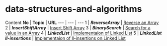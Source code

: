 # data-structures-and-algorithms

Content
**No** | **Topic** | **URL**
--- | --- | ---
1   | *__ReverseArray__* | [Reverse an Array](https://github.com/AhmadHirthani/data-structures-and-algorithms/blob/master/code-challenges/arrayReverse/array-reverse.js)
2   | *__InsertShiftArray__* | [Insert Shift Array](https://github.com/AhmadHirthani/data-structures-and-algorithms/blob/master/code-challenges/arrayShift/array-shift.js)
3   | *__BinarySearch__* | [Search for a value in an Array](https://github.com/AhmadHirthani/data-structures-and-algorithms/blob/master/code-challenges/arrayBinarySearch/array-binary-search.js)
4   | *__LinkedList__* | [Implementaion of Linked List](https://github.com/AhmadHirthani/data-structures-and-algorithms/blob/master/linkedList/linked-list.js)
5   | *__LinkedList ll-insertions__* | [Implementaion of ll-insertions on Linked List](https://github.com/AhmadHirthani/data-structures-and-algorithms/blob/master/linkedList/linked-list.js)




